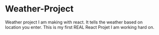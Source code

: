 # Weather-Project
Weather project I am making with react. It tells the weather based on location you enter. This is my first REAL React Projet I am working hard on.
